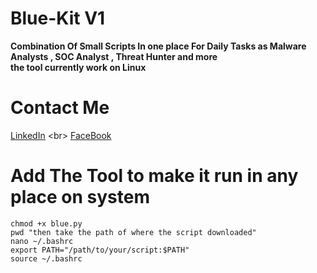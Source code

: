 # Blue-Kit V1
**Combination Of Small Scripts In one place For Daily Tasks as Malware Analysts , SOC Analyst , Threat Hunter and more**
<br>
**the tool currently work on Linux**

# Contact Me 
[LinkedIn](https://www.example.com](https://www.linkedin.com/in/zyadelzyat/)https://www.linkedin.com/in/zyadelzyat/)
<br>
[FaceBook](https://www.facebook.com/zyadw3)

# Add The Tool to make it run in any place on system
`chmod +x blue.py`
<br>
`pwd "then take the path of where the script downloaded"`
<br>
`nano ~/.bashrc`
<br>
`export PATH="/path/to/your/script:$PATH"`
<br>
`source ~/.bashrc`


